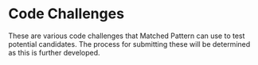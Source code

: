# Code Challenges

These are various code challenges that Matched Pattern can use to test potential candidates. The process for submitting these will be determined as this is further developed.
